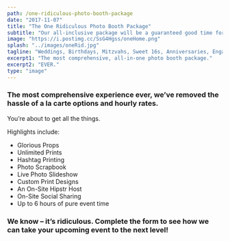 ```yaml
---
path: /one-ridiculous-photo-booth-package
date: "2017-11-07"
title: "The One Ridiculous Photo Booth Package"
subtitle: "Our all-inclusive package will be a guaranteed good time for your next event."
image: "https://i.postimg.cc/SsG4Hgss/oneHome.png"
splash: "../images/oneRid.jpg"
tagline: "Weddings, Birthdays, Mitzvahs, Sweet 16s, Anniversaries, Engagements – you name it, we’ll celebrate it with you! We guarantee a good time, every time."
excerpt1: "The most comprehensive, all-in-one photo booth package."
excerpt2: "EVER."
type: "image"
---
```


### The most comprehensive experience ever, we’ve removed the hassle of a la carte options and hourly rates.

You’re about to get all the things.

Highlights include:

- Glorious Props
- Unlimited Prints
- Hashtag Printing
- Photo Scrapbook
- Live Photo Slideshow
- Custom Print Designs
- An On-Site Hipstr Host
- On-Site Social Sharing
- Up to 6 hours of pure event time

### We know – it’s ridiculous. Complete the form to see how we can take your upcoming event to the next level!
